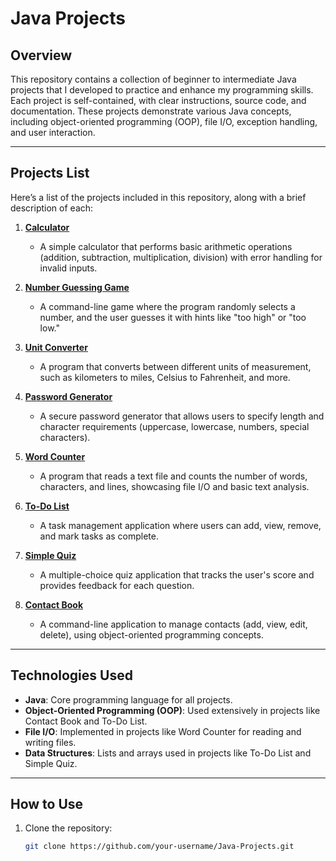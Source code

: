 # Java Projects

## Overview
This repository contains a collection of beginner to intermediate Java projects that I developed to practice and enhance my programming skills. Each project is self-contained, with clear instructions, source code, and documentation. These projects demonstrate various Java concepts, including object-oriented programming (OOP), file I/O, exception handling, and user interaction.

---

## Projects List
Here’s a list of the projects included in this repository, along with a brief description of each:

1. **[Calculator](01-Calculator/)**
   - A simple calculator that performs basic arithmetic operations (addition, subtraction, multiplication, division) with error handling for invalid inputs.

2. **[Number Guessing Game](02-Number-Guessing-Game/)**
   - A command-line game where the program randomly selects a number, and the user guesses it with hints like "too high" or "too low."

3. **[Unit Converter](03-Unit-Converter/)**
   - A program that converts between different units of measurement, such as kilometers to miles, Celsius to Fahrenheit, and more.

4. **[Password Generator](04-Password-Generator/)**
   - A secure password generator that allows users to specify length and character requirements (uppercase, lowercase, numbers, special characters).

5. **[Word Counter](05-Word-Counter/)**
   - A program that reads a text file and counts the number of words, characters, and lines, showcasing file I/O and basic text analysis.

6. **[To-Do List](06-To-Do-List/)**
   - A task management application where users can add, view, remove, and mark tasks as complete.

7. **[Simple Quiz](07-Simple-Quiz/)**
   - A multiple-choice quiz application that tracks the user's score and provides feedback for each question.

8. **[Contact Book](08-Contact-Book/)**
   - A command-line application to manage contacts (add, view, edit, delete), using object-oriented programming concepts.

---

## Technologies Used
- **Java**: Core programming language for all projects.
- **Object-Oriented Programming (OOP)**: Used extensively in projects like Contact Book and To-Do List.
- **File I/O**: Implemented in projects like Word Counter for reading and writing files.
- **Data Structures**: Lists and arrays used in projects like To-Do List and Simple Quiz.

---

## How to Use
1. Clone the repository:
   ```bash
   git clone https://github.com/your-username/Java-Projects.git

